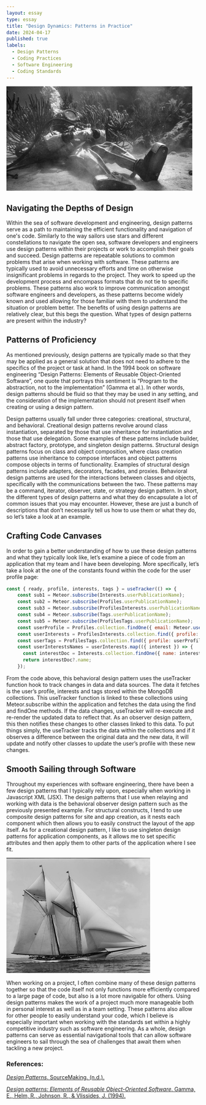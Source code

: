 ```yaml
---
layout: essay
type: essay
title: "Design Dynamics: Patterns in Practice"
date: 2024-04-17
published: true
labels:
  - Design Patterns
  - Coding Practices
  - Software Engineering
  - Coding Standards
---
```


<img width="485px"
     class="rounded float-start pe-4" 
     src="../img/dynamics/chill-diving-suit.jpeg" >

## Navigating the Depths of Design

Within the sea of software development and engineering, design patterns serve as a path to maintaining the efficient functionality and navigation of one's code. Similarly to the way sailors use stars and different constellations to navigate the open sea, software developers and engineers use design patterns within their projects or work to accomplish their goals and succeed. Design patterns are repeatable solutions to common problems that arise when working with software. These patterns are typically used to avoid unnecessary efforts and time on otherwise insignificant problems in regards to the project. They work to speed up the development process and encompass formats that do not tie to specific problems. These patterns also work to improve communication amongst software engineers and developers, as these patterns become widely known and used allowing for those familiar with them to understand the situation or problem better. The benefits of using design patterns are relatively clear, but this begs the question. What types of design patterns are present within the industry?

## Patterns of Proficiency

As mentioned previously, design patterns are typically made so that they may be applied as a general solution that does not need to adhere to the specifics of the project or task at hand. In the 1994 book on software engineering “Design Patterns: Elements of Reusable Object-Oriented Software”, one quote that portrays this sentiment is “Program to the abstraction, not to the implementation” (Gamma et al.). In other words, design patterns should be fluid so that they may be used in any setting, and the consideration of the implementation should not present itself when creating or using a design pattern. 

Design patterns usually fall under three categories: creational, structural, and behavioral. Creational design patterns revolve around class instantiation, separated by those that use inheritance for instantiation and those that use delegation. Some examples of these patterns include builder, abstract factory, prototype, and singleton design patterns. Structural design patterns focus on class and object composition, where class creation patterns use inheritance to compose interfaces and object patterns compose objects in terms of functionality. Examples of structural design patterns include adapters, decorators, facades, and proxies. Behavioral design patterns are used for the interactions between classes and objects, specifically with the communications between the two. These patterns may be a command, iterator, observer, state, or strategy design pattern. In short, the different types of design patterns and what they do encapsulate a lot of common issues that you may encounter. However, these are just a bunch of descriptions that don’t necessarily tell us how to use them or what they do, so let’s take a look at an example.


## Crafting Code Canvases

In order to gain a better understanding of how to use these design patterns and what they typically look like, let’s examine a piece of code from an application that my team and I have been developing. More specifically, let’s take a look at the one of the constants found within the code for the user profile page:

```jsx
const { ready, profile, interests, tags } = useTracker(() => {
    const sub1 = Meteor.subscribe(Interests.userPublicationName);
    const sub2 = Meteor.subscribe(Profiles.userPublicationName);
    const sub3 = Meteor.subscribe(ProfilesInterests.userPublicationName);
    const sub4 = Meteor.subscribe(Tags.userPublicationName);
    const sub5 = Meteor.subscribe(ProfilesTags.userPublicationName);
    const userProfile = Profiles.collection.findOne({ email: Meteor.user()?.username });
    const userInterests = ProfilesInterests.collection.find({ profile: userProfile?.email }).fetch();
    const userTags = ProfilesTags.collection.find({ profile: userProfile?.email }).fetch();
    const userInterestsNames = userInterests.map(({ interest }) => {
      const interestDoc = Interests.collection.findOne({ name: interest });
      return interestDoc?.name;
    });
```

From the code above, this behavioral design pattern uses the useTracker function hook to track changes in data and data sources. The data it fetches is the user’s profile, interests and tags stored within the MongoDB collections. This useTracker function is linked to these collections using Meteor.subscribe within the application and fetches the data using the find and findOne methods. If the data changes, useTracker will re-execute and re-render the updated data to reflect that. As an observer design pattern, this then notifies these changes to other classes linked to this data. To put things simply, the useTracker tracks the data within the collections and if it observes a difference between the original data and the new data, it will update and notify other classes to update the user’s profile with these new changes.

## Smooth Sailing through Software 

Throughout my experiences with software engineering, there have been a few design patterns that I typically rely upon, especially when working in Javascript XML (JSX). The design patterns that I use when relaying and working with data is the behavioral observer design pattern such as the previously presented example. For structural constructs, I tend to use composite design patterns for site and app creation, as it nests each component which then allows you to easily construct the layout of the app itself. As for a creational design pattern, I like to use singleton design patterns for application components, as it allows me to set specific attributes and then apply them to other parts of the application where I see fit. 

<img width="375px" 
     class="rounded float-start pe-4" 
     src="../img/dynamics/sailboat.jpg" >

When working on a project, I often combine many of these design patterns together so that the code itself not only functions more efficiently compared to a large page of code, but also is a lot more navigable for others. Using design patterns makes the work of a project much more manageable both in personal interest as well as in a team setting. These patterns also allow for other people to easily understand your code, which I believe is especially important when working with the standards set within a highly competitive industry such as software engineering. As a whole, design patterns can serve as essential navigational tools that can allow software engineers to sail through the sea of challenges that await them when tackling a new project.


### __References:__ 

[_Design Patterns_. SourceMaking. (n.d.).](https://sourcemaking.com/design_patterns)

[_Design patterns: Elements of Reusable Object-Oriented Software_. Gamma, E., Helm, R., Johnson, R., & Vlissides, J. (1994).](https://en.wikipedia.org/wiki/Design_Patterns)
